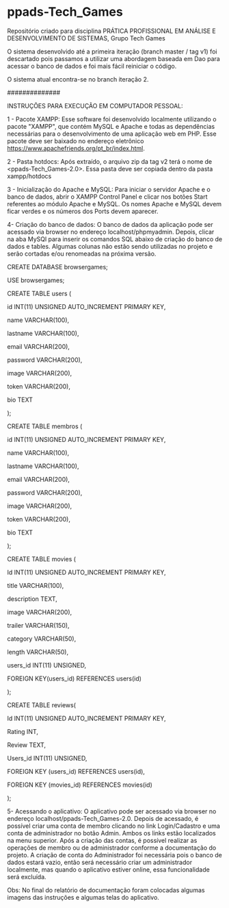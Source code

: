 # ppads-Tech_Games

Repositório criado para disciplina PRÁTICA PROFISSIONAL EM ANÁLISE E DESENVOLVIMENTO DE SISTEMAS, Grupo Tech Games

O sistema desenvolvido até a primeira iteração (branch master / tag v1) foi descartado pois passamos a utilizar uma abordagem baseada em Dao para acessar o banco de dados e foi mais fácil reiniciar o código. 

O sistema atual encontra-se no branch iteração 2.

##############

INSTRUÇÕES PARA EXECUÇÃO EM COMPUTADOR PESSOAL:

1 - Pacote XAMPP: 
Esse software foi desenvolvido localmente utilizando o pacote "XAMPP", que contém MySQL e Apache e todas as dependências necessárias para o desenvolvimento de uma aplicação web em PHP. Esse pacote deve ser baixado no endereço eletrônico https://www.apachefriends.org/pt_br/index.html.

2 - Pasta hotdocs:
Após extraído, o arquivo zip da tag v2 terá o nome de <ppads-Tech_Games-2.0>. Essa pasta deve ser copiada dentro da pasta xampp/hotdocs


3 - Inicialização do Apache e MySQL:
Para iniciar o servidor Apache e o banco de dados, abrir o XAMPP Control Panel e clicar nos botões Start referentes ao módulo Apache e MySQL. Os nomes Apache e MySQL devem ficar verdes e os números dos Ports devem aparecer. 

4- Criação do banco de dados:
O banco de dados da aplicação pode ser acessado via browser no endereço localhost/phpmyadmin. Depois, clicar na aba MySQl para inserir os comandos SQL abaixo de criação do banco de dados e tables. Algumas colunas não estão sendo utilizadas no projeto e serão cortadas e/ou renomeadas na próxima versão. 


CREATE DATABASE browsergames; 

USE browsergames; 


CREATE TABLE users ( 

id INT(11) UNSIGNED AUTO_INCREMENT PRIMARY KEY,  

name VARCHAR(100), 

lastname VARCHAR(100),  

email  VARCHAR(200),  

password VARCHAR(200),  

image VARCHAR(200),  

token VARCHAR(200),  

bio TEXT 

); 


CREATE TABLE membros ( 

id INT(11) UNSIGNED AUTO_INCREMENT PRIMARY KEY,  

name VARCHAR(100), 

lastname VARCHAR(100),  

email  VARCHAR(200),  

password VARCHAR(200),  

image VARCHAR(200),  

token VARCHAR(200),  

bio TEXT 

); 


CREATE TABLE movies ( 

Id INT(11) UNSIGNED AUTO_INCREMENT PRIMARY KEY,  

title VARCHAR(100),  

description TEXT,  

image VARCHAR(200),  

trailer VARCHAR(150),  

category VARCHAR(50),  

length VARCHAR(50),  

users_id INT(11) UNSIGNED,  

FOREIGN KEY(users_id) REFERENCES  users(id) 

); 


CREATE TABLE reviews( 

Id INT(11) UNSIGNED AUTO_INCREMENT PRIMARY KEY,  

Rating INT,  

Review TEXT,  

Users_id INT(11) UNSIGNED,  

FOREIGN KEY (users_id) REFERENCES users(id),  

FOREIGN KEY (movies_id) REFERENCES movies(id) 

); 



5- Acessando o aplicativo:
O aplicativo pode ser acessado via browser no endereço localhost/ppads-Tech_Games-2.0. Depois de acessado, é possível criar uma conta de membro clicando no link Login/Cadastro e uma conta de administrador no botão Admin. Ambos os links estão localizados na menu superior. Após a criação das contas, é possível realizar as operações de membro ou de administrador conforme a documentação do projeto. A criação de conta do Administrador foi necessária pois o banco de dados estará vazio, então será necessário criar um administrador localmente, mas quando o aplicativo estiver online, essa funcionalidade será excluída. 

Obs: No final do relatório de documentação foram colocadas algumas imagens das instruções e algumas telas do aplicativo. 
